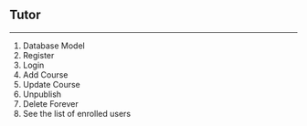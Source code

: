 ## Tutor
--------
1. Database Model
2. Register
3. Login
4. Add Course
5. Update Course
6. Unpublish
7. Delete Forever
8. See the list of enrolled users